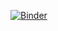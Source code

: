 [![Binder](https://mybinder.org/badge_logo.svg)](https://mybinder.org/v2/gh/colejhudson/howto-publish-interactive-notebook/master?filepath=darwins-ipywidgets-example.ipynb)

